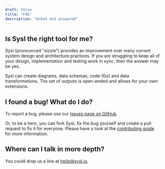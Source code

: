 ```yaml
---
draft: false
title: "FAQ"
description: "Asked and answered"
---
```


## Is Sysl the right tool for me?

Sysl (pronounced "sizzle") provides an improvement over many current system design and architecture practices.
If you are struggling to keep all of your design, implementation and testing work in sync, then the answer may be yes.

Sysl can create diagrams, data schemas, code (Go) and data transformations.
The set of outputs is open-ended and allows for your own extensions.

## I found a bug! What do I do?

To report a bug, please use our [Issues page on GitHub](https://github.com/anz-bank/sysl/issues/new/choose).

Or, to be a hero, you can fork Sysl, fix the bug yourself and create a pull request to fix it for everyone. Please have a look at the [contributing guide](https://github.com/anz-bank/sysl/blob/master/docs/CONTRIBUTING.md) for more information.

## Where can I talk in more depth?

You could drop us a line at [hello@sysl.io](mailto:hello@sysl.io).
